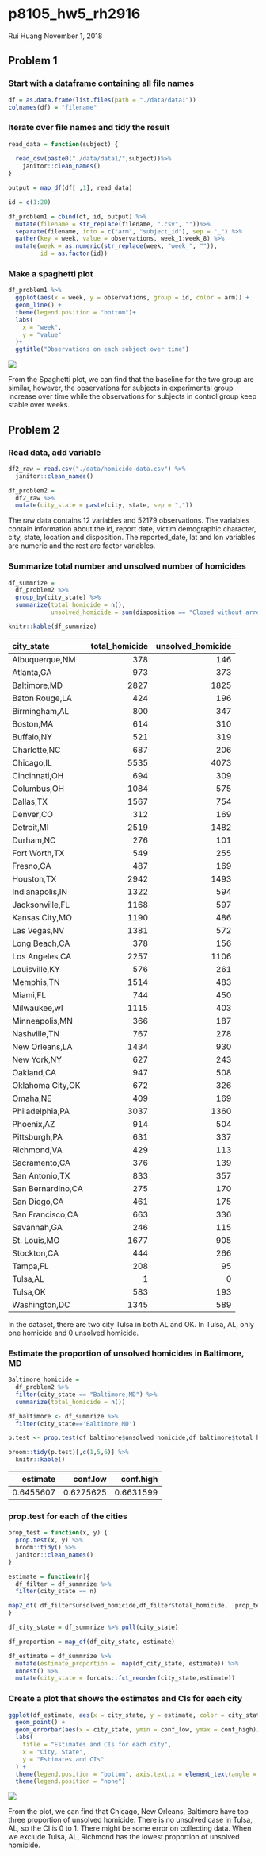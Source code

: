 p8105\_hw5\_rh2916
================
Rui Huang
November 1, 2018

## Problem 1

### Start with a dataframe containing all file names

``` r
df = as.data.frame(list.files(path = "./data/data1"))
colnames(df) = "filename"
```

### Iterate over file names and tidy the result

``` r
read_data = function(subject) {
  
  read_csv(paste0("./data/data1/",subject))%>%
    janitor::clean_names() 
}

output = map_df(df[ ,1], read_data)

id = c(1:20)

df_problem1 = cbind(df, id, output) %>%
  mutate(filename = str_replace(filename, ".csv", ""))%>%
  separate(filename, into = c("arm", "subject_id"), sep = "_") %>%
  gather(key = week, value = observations, week_1:week_8) %>% 
  mutate(week = as.numeric(str_replace(week, "week_", "")),
         id = as.factor(id))
```

### Make a spaghetti plot

``` r
df_problem1 %>%
  ggplot(aes(x = week, y = observations, group = id, color = arm)) +
  geom_line() +
  theme(legend.position = "bottom")+
  labs(
    x = "week",
    y = "value"
  )+
  ggtitle("Observations on each subject over time")
```

![](p8105_hw5_rh2916_files/figure-gfm/unnamed-chunk-3-1.png)<!-- -->

From the Spaghetti plot, we can find that the baseline for the two group
are similar, however, the observations for subjects in experimental
group increase over time while the observations for subjects in control
group keep stable over weeks.

## Problem 2

### Read data, add variable

``` r
df2_raw = read.csv("./data/homicide-data.csv") %>% 
  janitor::clean_names()

df_problem2 = 
  df2_raw %>%
  mutate(city_state = paste(city, state, sep = ",")) 
```

The raw data contains 12 variables and 52179 observations. The variables
contain information about the id, report date, victim demographic
character, city, state, location and disposition. The reported\_date,
lat and lon variables are numeric and the rest are factor variables.

### Summarize total number and unsolved number of homicides

``` r
df_summrize =
  df_problem2 %>% 
  group_by(city_state) %>% 
  summarize(total_homicide = n(),
            unsolved_homicide = sum(disposition == "Closed without arrest" | disposition == "Open/No arrest")) 

knitr::kable(df_summrize)
```

| city\_state       | total\_homicide | unsolved\_homicide |
| :---------------- | --------------: | -----------------: |
| Albuquerque,NM    |             378 |                146 |
| Atlanta,GA        |             973 |                373 |
| Baltimore,MD      |            2827 |               1825 |
| Baton Rouge,LA    |             424 |                196 |
| Birmingham,AL     |             800 |                347 |
| Boston,MA         |             614 |                310 |
| Buffalo,NY        |             521 |                319 |
| Charlotte,NC      |             687 |                206 |
| Chicago,IL        |            5535 |               4073 |
| Cincinnati,OH     |             694 |                309 |
| Columbus,OH       |            1084 |                575 |
| Dallas,TX         |            1567 |                754 |
| Denver,CO         |             312 |                169 |
| Detroit,MI        |            2519 |               1482 |
| Durham,NC         |             276 |                101 |
| Fort Worth,TX     |             549 |                255 |
| Fresno,CA         |             487 |                169 |
| Houston,TX        |            2942 |               1493 |
| Indianapolis,IN   |            1322 |                594 |
| Jacksonville,FL   |            1168 |                597 |
| Kansas City,MO    |            1190 |                486 |
| Las Vegas,NV      |            1381 |                572 |
| Long Beach,CA     |             378 |                156 |
| Los Angeles,CA    |            2257 |               1106 |
| Louisville,KY     |             576 |                261 |
| Memphis,TN        |            1514 |                483 |
| Miami,FL          |             744 |                450 |
| Milwaukee,wI      |            1115 |                403 |
| Minneapolis,MN    |             366 |                187 |
| Nashville,TN      |             767 |                278 |
| New Orleans,LA    |            1434 |                930 |
| New York,NY       |             627 |                243 |
| Oakland,CA        |             947 |                508 |
| Oklahoma City,OK  |             672 |                326 |
| Omaha,NE          |             409 |                169 |
| Philadelphia,PA   |            3037 |               1360 |
| Phoenix,AZ        |             914 |                504 |
| Pittsburgh,PA     |             631 |                337 |
| Richmond,VA       |             429 |                113 |
| Sacramento,CA     |             376 |                139 |
| San Antonio,TX    |             833 |                357 |
| San Bernardino,CA |             275 |                170 |
| San Diego,CA      |             461 |                175 |
| San Francisco,CA  |             663 |                336 |
| Savannah,GA       |             246 |                115 |
| St. Louis,MO      |            1677 |                905 |
| Stockton,CA       |             444 |                266 |
| Tampa,FL          |             208 |                 95 |
| Tulsa,AL          |               1 |                  0 |
| Tulsa,OK          |             583 |                193 |
| Washington,DC     |            1345 |                589 |

In the dataset, there are two city Tulsa in both AL and OK. In Tulsa,
AL, only one homicide and 0 unsolved homicide.

### Estimate the proportion of unsolved homicides in Baltimore, MD

``` r
Baltimore_homicide =
  df_problem2 %>% 
  filter(city_state == "Baltimore,MD") %>% 
  summarize(total_homicide = n()) 

df_baltimore <- df_summrize %>% 
  filter(city_state=='Baltimore,MD')

p.test <- prop.test(df_baltimore$unsolved_homicide,df_baltimore$total_homicide) 

broom::tidy(p.test)[,c(1,5,6)] %>% 
  knitr::kable()
```

|  estimate |  conf.low | conf.high |
| --------: | --------: | --------: |
| 0.6455607 | 0.6275625 | 0.6631599 |

### prop.test for each of the cities

``` r
prop_test = function(x, y) {
  prop.test(x, y) %>% 
  broom::tidy() %>%
  janitor::clean_names()
}

estimate = function(n){
  df_filter = df_summrize %>%
  filter(city_state == n)

map2_df( df_filter$unsolved_homicide,df_filter$total_homicide,  prop_test)  
}

df_city_state = df_summrize %>% pull(city_state)

df_proportion = map_df(df_city_state, estimate)

df_estimate = df_summrize %>%
  mutate(estimate_proportion =  map(df_city_state, estimate)) %>%
  unnest() %>% 
  mutate(city_state = forcats::fct_reorder(city_state,estimate))
```

### Create a plot that shows the estimates and CIs for each city

``` r
ggplot(df_estimate, aes(x = city_state, y = estimate, color = city_state)) +
  geom_point() +
  geom_errorbar(aes(x = city_state, ymin = conf_low, ymax = conf_high))+  
  labs(
    title = "Estimates and CIs for each city",
    x = "City, State",
    y = "Estimates and CIs"
  ) +
  theme(legend.position = "bottom", axis.text.x = element_text(angle = 90, hjust = 1), legend.key.width = unit(0.15,'cm')) +
  theme(legend.position = "none")
```

![](p8105_hw5_rh2916_files/figure-gfm/unnamed-chunk-8-1.png)<!-- -->

From the plot, we can find that Chicago, New Orleans, Baltimore have top
three proportion of unsolved homicide. There is no unsolved case in
Tulsa, AL, so the CI is 0 to 1. There might be some error on collecting
data. When we exclude Tulsa, AL, Richmond has the lowest proportion of
unsolved homicide.
